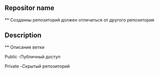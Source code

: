 ## Repositor name
** Созданны репозиторий должен отличаться от другого репозитория

## Description
** Описание ветки

Public
-Публичный доступ

Private
-Скрытый репозиторий
